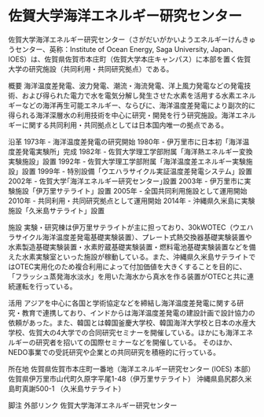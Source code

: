 # 佐賀大学海洋エネルギー研究センター

佐賀大学海洋エネルギー研究センター（さがだいがかいようエネルギーけんきゅうセンター、英称：Institute of Ocean Energy, Saga University, Japan、IOES）は、佐賀県佐賀市本庄町（佐賀大学本庄キャンパス）に本部を置く佐賀大学の研究施設（共同利用・共同研究拠点）である。

概要
海洋温度差発電、波力発電、潮流・海流発電、洋上風力発電などの発電技術、および得られた電力で水を電気分解し発生させた水素を活用する水素エネルギーなどの海洋再生可能エネルギー、ならびに、海洋温度差発電により副次的に得られる海洋深層水の利用技術を中心に研究・開発を行う研究施設。海洋エネルギーに関する共同利用・共同拠点としては日本国内唯一の拠点である。

沿革
1973年 - 海洋温度差発電の研究開始
1980年 - 伊万里市に日本初「海洋温度差発電実験所」完成
1982年 - 佐賀大学理工学部附属「海洋熱エネルギー変換実験施設」設置
1992年 - 佐賀大学理工学部附属「海洋温度差エネルギー実験施設」設置
1999年 - 特別設備「ウエハラサイクル実証温度差発電システム」設置
2002年 - 佐賀大学｢海洋エネルギー研究センター｣設置
2003年 - 伊万里市に実験施設「伊万里サテライト」設置
2005年 - 全国共同利用施設として運用開始
2010年 - 共同利用・共同研究拠点として運用開始
2014年 - 沖縄県久米島に実験施設「久米島サテライト」設置

施設
実験・研究棟は伊万里サテライトが主に担っており、30kWOTEC（ウエハラサイクル海洋温度差発電基礎実験装置）、プレート式熱交換器基礎実験装置や水素製造基礎実験装置・水素貯蔵基礎実験装置・燃料電池基礎実験装置などを備えた水素実験室といった施設が稼動している。また、沖縄県久米島サテライトではOTEC実用化のため複合利用によって付加価値を大きくすることを目的に、「フラッシュ蒸発海水淡水」を用いた海水から真水を作る装置がOTECと共に連続運転を行っている。

活用
アジアを中心に各国と学術協定などを締結し海洋温度差発電に関する研究・教育で連携しており、インドからは海洋温度差発電の建設計画で設計協力の依頼があった。また、韓国とは韓国釜慶大学校、韓国海洋大学校と日本の水産大学校、佐賀大の4大学での合同研究セミナーを開催している。ほかにも海洋エネルギーの研究者を招いての国際セミナーなどを開催している。
そのほか、NEDO事業での受託研究や企業との共同研究を積極的に行っている。

所在地
佐賀県佐賀市本庄町一番地（海洋エネルギー研究センター (IOES) 本部）
佐賀県伊万里市山代町久原字平尾1-48（伊万里サテライト）
沖縄県島尻郡久米島町真謝500-1 （久米島サテライト）

脚注
外部リンク
佐賀大学海洋エネルギー研究センター